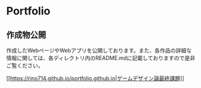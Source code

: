 # Portfolio
## 作成物公開
作成したWebページやWebアプリを公開しております。また、各作品の詳細な情報に関しては、各ディレクトリ内のREADME.mdに記載しておりますので是非ご覧ください。

[[https://rino714.github.io/portfolio.github.io|ゲームデザイン論最終課題]]
